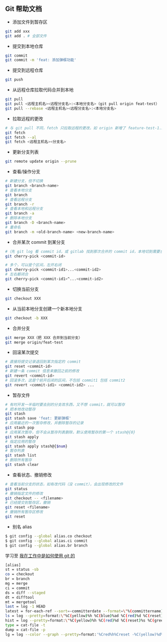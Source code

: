 ## Git 帮助文档

- 添加文件到暂存区

```sh
git add xxx
git add . # 全部文件
```

- 提交到本地仓库

```sh
git commit 
git commit -m 'feat: 添加弹框功能'
```

- 提交到远程仓库

```sh
git push
```

- 从远程仓库拉取代码合并到本地

```sh
git pull
git pull <远程主机名><远程分支名>:<本地分支名>（git pull origin feat-test）
git pull --rebase <远程主机名><远程分支名>:<本地分支名>
```

- 拉取远程的更改

```sh
# 与 git pull 不同，fetch 只拉取远程的更改，如 origin 新增了 feature-test-1.5 分支，不会自动 merge
git fetch
git fetch --al
git fetch <远程主机名><分支名>
```

- 更新分支列表

```sh
git remote update origin --prune
```

- 查看/操作分支

```sh
# 新建分支，但不切换
git branch <branch-name>
# 查看本地分支
git branch
# 查看远程分支
git branch -r
# 查看本地和远程分支
git branch -a
# 删除本地分支
git branch -D <branch-name>
# 重命名
git branch -m <old-branch-name> <new-branch-name>
```

- 合并某次 commit 到某分支

```sh
#（先 git log 看 commit id，或 gitlab 找到那次合并的 commit id，本地切到需要合的分支执行这个命令）
git cherry-pick <commit-id> 

# 多个，可以是个区间，左开右闭
git cherry-pick <commit-id1>...<commit-id2>
# 左右都闭合
git cherry-pick <commit-id1>^...<commit-id2>
```

- 切换当前分支

```sh
git checkout XXX
```

- 从当前本地分支创建一个新本地分支

```sh
git checkout -b XXX
```

- 合并分支

```sh
git merge XXX（把 XXX 合并到当前分支）
git merge origin/feat-test
```

- 回滚某次提交

```sh
# 直接将提交记录退回到某次指定的 commit
git reset <commit-id>
# 新建一条 commit 信息来撤回之前的修改
git revert <commit-id>
# 回滚多次，这是个前开后闭的区间，不包括 commit1 包括 commit2
git revert <commit-id1> <commit-id2> ...
```

- 暂存文件

```sh
# 有时开发一半临时要去别的分支改东西，又不想 commit，就可以暂存
# 把本地改动暂存
git stash
git stash save 'feat: 更新弹框'
# 应用最近的一次暂存修改，并删除暂存的记录
git stash pop
# 应用某次暂存，但不会从暂存列表删除，默认使用暂存的第一个 stash@{0}
git stash apply
# 指定应用的暂存
git stash apply stash@{$num}
# 暂存列表
git stash list
# 删除所有暂存
git stash clear
```

- 查看状态、撤销修改

```sh
# 查看当前分支的状态，如有改代码（没 commit），会出现修改的文件
git status
# 撤销指定文件的修改
git checkout -- <filename>
# 已经提交到暂存区，撤销
git reset <filename>
# 撤销所有暂存区修改
git reset
```

- 别名 alias

```sh
$ git config --global alias.co checkout
$ git config --global alias.ci commit
$ git config --global alias.br branch
```

学习至 [我在工作中是如何使用 git 的](https://juejin.cn/post/6974184935804534815#heading-16)
```sh
[alias]
st = status -sb
co = checkout
br = branch
mg = merge
ci = commit
ds = diff --staged
dt = difftool
mt = mergetool
last = log -1 HEAD
latest = for-each-ref --sort=-committerdate --format=\"%(committername)@%(refname:short) [%(committerdate:short)] %(contents)\"
ls = log --pretty=format:\"%C(yellow)%h %C(blue)%ad %C(red)%d %C(reset)%s %C(green)[%cn]\" --decorate --date=short
hist = log --pretty=format:\"%C(yellow)%h %C(red)%d %C(reset)%s %C(green)[%an] %C(blue)%ad\" --topo-order --graph --date=short
type = cat-file -t
dump = cat-file -p
lg = log --color --graph --pretty=format:'%Cred%h%Creset -%C(yellow)%d%Creset %s %Cgreen(%cr) %C(bold blue)<%an>%Creset' --abbrev-commit
```